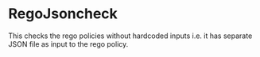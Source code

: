 # RegoJsoncheck
This checks the rego policies without hardcoded inputs i.e. it has separate JSON file as input to the rego policy.
